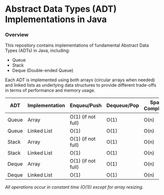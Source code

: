 # Abstract Data Types (ADT) Implementations in Java
### Overview

This repository contains implementations of fundamental Abstract Data Types (ADTs) in Java, including:
- Queue
- Stack
- Deque (Double-ended Queue)

Each ADT is implemented using both arrays (circular arrays when needed) and linked lists as underlying data structures to provide different trade-offs in terms of performance and memory usage.

| ADT | Implementation | Enqueu/Push | Dequeue/Pop | Space Complexity |
| --- | -------------- | ----------- | ----------- | ---------------- |
| Queue | Array | O(1) (if not full) | O(1) | O(n) |
| Queue | Linked List | O(1) | O(1) | O(n) |
| Stack | Array | O(1) (if not full) | O(1) | O(n) |
| Stack | Linked List | O(1) | O(1) | O(n) |
| Deque | Array | O(1) (if not full) | O(1) | O(n) |
| Deque | Linked List | O(1) | O(1) | O(n) |

*All operations occur in constant time (O(1)) except for array resizing.*

